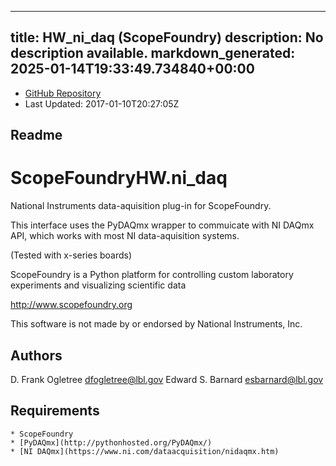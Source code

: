 
---
title: HW_ni_daq (ScopeFoundry)
description: No description available.
markdown_generated: 2025-01-14T19:33:49.734840+00:00
---
- [GitHub Repository](https://github.com/ScopeFoundry/HW_ni_daq)
- Last Updated: 2017-01-10T20:27:05Z
## Readme
ScopeFoundryHW.ni_daq
=====================

National Instruments data-aquisition plug-in for ScopeFoundry.

This interface uses the PyDAQmx wrapper to commuicate with NI DAQmx API,
which works with most NI data-aquisition systems. 

(Tested with x-series boards)


ScopeFoundry is a Python platform for controlling custom laboratory 
experiments and visualizing scientific data

<http://www.scopefoundry.org>

This software is not made by or endorsed by National Instruments, Inc.


Authors
----------

D. Frank Ogletree <dfogletree@lbl.gov>
Edward S. Barnard <esbarnard@lbl.gov>


Requirements
------------

	* ScopeFoundry
	* [PyDAQmx](http://pythonhosted.org/PyDAQmx/)
	* [NI DAQmx](https://www.ni.com/dataacquisition/nidaqmx.htm)

